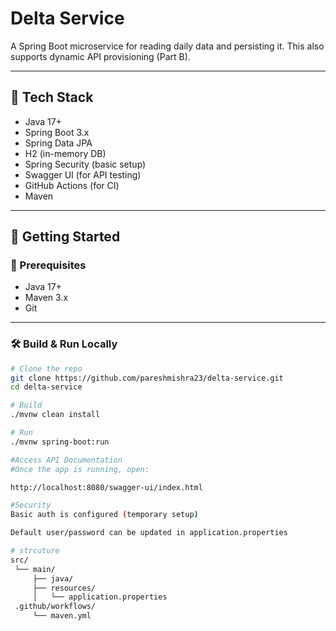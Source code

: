 # Delta Service

A Spring Boot microservice for reading daily data and persisting it. This also supports dynamic API provisioning (Part B).

---

## 🧱 Tech Stack

- Java 17+
- Spring Boot 3.x
- Spring Data JPA
- H2 (in-memory DB)
- Spring Security (basic setup)
- Swagger UI (for API testing)
- GitHub Actions (for CI)
- Maven

---

## 🚀 Getting Started

### 🔧 Prerequisites

- Java 17+
- Maven 3.x
- Git

---

### 🛠️ Build & Run Locally

```bash
# Clone the repo
git clone https://github.com/pareshmishra23/delta-service.git
cd delta-service

# Build
./mvnw clean install

# Run
./mvnw spring-boot:run

#Access API Documentation
#Once the app is running, open:

http://localhost:8080/swagger-ui/index.html

#Security
Basic auth is configured (temporary setup)

Default user/password can be updated in application.properties

# strcuture 
src/
 └── main/
     ├── java/
     ├── resources/
     │   └── application.properties
 .github/workflows/
     └── maven.yml
